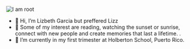 ![I am root](https://w0.peakpx.com/wallpaper/220/987/HD-wallpaper-groot-i-am-root-ubuntu-linux-terminal-hacker-computer-funny-groot.jpg)

- 👋 Hi, I’m Lizbeth Garcia but preffered Lizz
- 👀 Some of my interest are reading, watching the sunset or sunrise, connect with new people and create memories that last a lifetime. .
- 🌱 I’m currently in my first trimester at Holberton School, Puerto Rico.

<!---
Lizz3108/Lizz3108 is a ✨ special ✨ repository because its `README.md` (this file) appears on your GitHub profile.
You can click the Preview link to take a look at your changes.
--->
